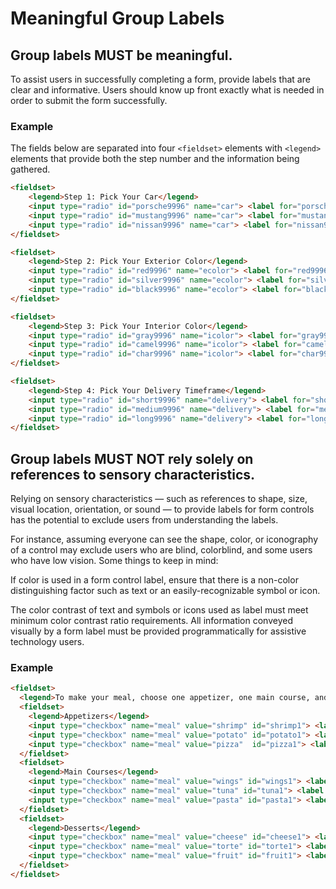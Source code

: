 # Meaningful Group Labels

## Group labels MUST be meaningful.

To assist users in successfully completing a form, provide labels that are clear and informative. Users should know up front exactly what is needed in order to submit the form successfully.

### Example

The fields below are separated into four `<fieldset>` elements with `<legend>` elements that provide both the step number and the information being gathered.

```html
<fieldset>
    <legend>Step 1: Pick Your Car</legend>
    <input type="radio" id="porsche9996" name="car"> <label for="porsche9996">Porsche 911</label>
    <input type="radio" id="mustang9996" name="car"> <label for="mustang9996">Ford Mustang</label>
    <input type="radio" id="nissan9996" name="car"> <label for="nissan9996">Nissan 370Z</label>
</fieldset>

<fieldset>
    <legend>Step 2: Pick Your Exterior Color</legend>
    <input type="radio" id="red9996" name="ecolor"> <label for="red9996">Red</label>
    <input type="radio" id="silver9996" name="ecolor"> <label for="silver9996">Silver</label>
    <input type="radio" id="black9996" name="ecolor"> <label for="black9996">Black</label>
</fieldset>

<fieldset>
    <legend>Step 3: Pick Your Interior Color</legend>
    <input type="radio" id="gray9996" name="icolor"> <label for="gray9996">Light Gray</label>
    <input type="radio" id="camel9996" name="icolor"> <label for="camel9996">Camel</label>
    <input type="radio" id="char9996" name="icolor"> <label for="char9996">Charcoal</label>
</fieldset>

<fieldset>
    <legend>Step 4: Pick Your Delivery Timeframe</legend>
    <input type="radio" id="short9996" name="delivery"> <label for="short9996">2-4 weeks</label>
    <input type="radio" id="medium9996" name="delivery"> <label for="medium9996">1-2 months</label>
    <input type="radio" id="long9996" name="delivery"> <label for="long9996">3-6 months</label>
</fieldset>
```

## Group labels MUST NOT rely solely on references to sensory characteristics.

Relying on sensory characteristics — such as references to shape, size, visual location, orientation, or sound — to provide labels for form controls has the potential to exclude users from understanding the labels. 

For instance, assuming everyone can see the shape, color, or iconography of a control may exclude users who are blind, colorblind, and some users who have low vision. Some things to keep in mind:

If color is used in a form control label, ensure that there is a non-color distinguishing factor such as text or an easily-recognizable symbol or icon.

The color contrast of text and symbols or icons used as label must meet minimum color contrast ratio requirements.
All information conveyed visually by a form label must be provided programmatically for assistive technology users.

### Example

```html
<fieldset>
  <legend>To make your meal, choose one appetizer, one main course, and one dessert from the options below.</legend>
  <fieldset>
    <legend>Appetizers</legend>
    <input type="checkbox" name="meal" value="shrimp" id="shrimp1"> <label for="shrimp1" style="color: green">Shrimp cocktail</label><br>
    <input type="checkbox" name="meal" value="potato" id="potato1"> <label for="potato1" style="color: green">Loaded potato skins</label><br>
    <input type="checkbox" name="meal" value="pizza"  id="pizza1"> <label for="pizza1" style="color: green">Flat bread pizza</label>
  </fieldset>
  <fieldset>
    <legend>Main Courses</legend>
    <input type="checkbox" name="meal" value="wings" id="wings1"> <label for="wings1" style="color: red">Buffalo chicken wings</label><br>
    <input type="checkbox" name="meal" value="tuna" id="tuna1"> <label for="tuna1" style="color: red">Seared tuna with mixed greens</label><br>
    <input type="checkbox" name="meal" value="pasta" id="pasta1"> <label for="pasta1" style="color: red">Pasta primevera</label>
  </fieldset>
  <fieldset>
    <legend>Desserts</legend>
    <input type="checkbox" name="meal" value="cheese" id="cheese1"> <label for="cheese1" style="color: blue">Cheese plate</label><br>
    <input type="checkbox" name="meal" value="torte" id="torte1"> <label for="torte1" style="color: blue">Chocolate torte</label><br>
    <input type="checkbox" name="meal" value="fruit" id="fruit1"> <label for="fruit1" style="color: blue">Fresh fruit and ice cream</label>
  </fieldset>
</fieldset>
```
